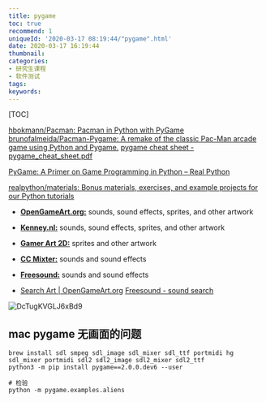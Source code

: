 ```yaml
---
title: pygame
toc: true
recommend: 1
uniqueId: '2020-03-17 08:19:44/"pygame".html'
date: 2020-03-17 16:19:44
thumbnail:
categories:
- 研究生课程
- 软件测试
tags:
keywords:
---
```


[TOC]

<!--more-->

[hbokmann/Pacman: Pacman in Python with PyGame](https://github.com/hbokmann/Pacman)
[brunofalmeida/Pacman-Pygame: A remake of the classic Pac-Man arcade game using Python and Pygame.](https://github.com/brunofalmeida/Pacman-Pygame)
[pygame cheat sheet - pygame_cheat_sheet.pdf](chrome-extension://cdonnmffkdaoajfknoeeecmchibpmkmg/assets/pdf/web/viewer.html?file=http%3A%2F%2Fwww.cogsci.rpi.edu%2F~destem%2Figd%2Fpygame_cheat_sheet.pdf)

[PyGame: A Primer on Game Programming in Python – Real Python](https://realpython.com/pygame-a-primer/#.Vo0sHqOmRRI.reddit)

[realpython/materials: Bonus materials, exercises, and example projects for our Python tutorials](https://github.com/realpython/materials)

- [**OpenGameArt.org:**](https://opengameart.org/) sounds, sound effects, sprites, and other artwork
- [**Kenney.nl:**](https://kenney.nl/) sounds, sound effects, sprites, and other artwork
- [**Gamer Art 2D:**](https://www.gameart2d.com/) sprites and other artwork
- [**CC Mixter:**](http://ccmixter.org/) sounds and sound effects
- [**Freesound:**](https://freesound.org/) sounds and sound effects



- [Search Art | OpenGameArt.org](https://opengameart.org/art-search?keys=pacman)
  [Freesound - sound search](https://freesound.org/search/?q=pacman&f=&s=score+desc&advanced=0&g=1)

![DcTugKVGLJ6xBd9](https://i.loli.net/2020/03/20/DcTugKVGLJ6xBd9.png)



## mac pygame 无画面的问题

```shell
brew install sdl smpeg sdl_image sdl_mixer sdl_ttf portmidi hg sdl_mixer portmidi sdl2 sdl2_image sdl2_mixer sdl2_ttf
python3 -m pip install pygame==2.0.0.dev6 --user

# 检验
python -m pygame.examples.aliens
```



